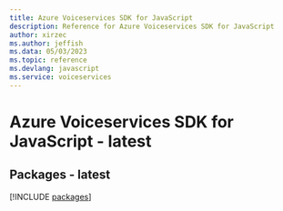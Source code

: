 ```yaml
---
title: Azure Voiceservices SDK for JavaScript
description: Reference for Azure Voiceservices SDK for JavaScript
author: xirzec
ms.author: jeffish
ms.data: 05/03/2023
ms.topic: reference
ms.devlang: javascript
ms.service: voiceservices
---
```

# Azure Voiceservices SDK for JavaScript - latest
## Packages - latest
[!INCLUDE [packages](voiceservices-index.md)]